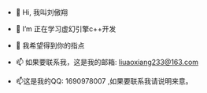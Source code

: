 - 👋 Hi, 我叫刘傲翔

- 🌱 I’m 正在学习虚幻引擎c++开发
- 💞️ 我希望得到你的指点
- 📫 如果要联系我，这是我的邮箱:  liuaoxiang233@163.com
- 📫这是我的QQ:  1690978007  ,如果要联系我请说明来意。

